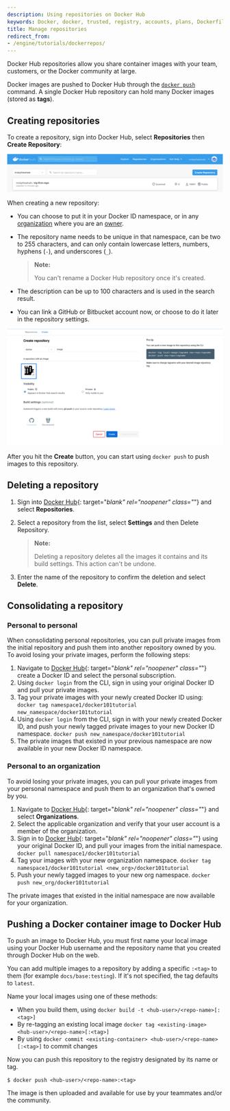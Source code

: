 ```yaml
---
description: Using repositories on Docker Hub
keywords: Docker, docker, trusted, registry, accounts, plans, Dockerfile, Docker Hub, webhooks, docs, documentation, manage, repos
title: Manage repositories
redirect_from:
- /engine/tutorials/dockerrepos/
---
```


Docker Hub repositories allow you share container images with your team,
customers, or the Docker community at large.

Docker images are pushed to Docker Hub through the [`docker push`](/engine/reference/commandline/push/)
command. A single Docker Hub repository can hold many Docker images (stored as
**tags**).

## Creating repositories

To create a repository, sign into Docker Hub, select **Repositories** then
**Create Repository**:

![Create repo](../images/repos-create.png)

When creating a new repository:

* You can choose to put it in your Docker ID namespace, or in any
  [organization](../../docker-hub/orgs.md) where you are an [owner](../../docker-hub/orgs.md#the-owners-team).
* The repository name needs to be unique in that namespace, can be two
  to 255 characters, and can only contain lowercase letters, numbers, hyphens (`-`), and underscores (`_`).

  > **Note:**
  >
  > You can't rename a Docker Hub repository once it's created.

* The description can be up to 100 characters and is used in the search result.
* You can link a GitHub or Bitbucket account now, or choose to do it later in
  the repository settings.

![Setting page for creating a repo](../images/repo-create-details.png)

After you hit the **Create** button, you can start using `docker push` to push
images to this repository.

## Deleting a repository

1. Sign into [Docker Hub](https://hub.docker.com){: target="_blank" rel="noopener" class="_"} and select **Repositories**.

2. Select a repository from the list, select **Settings** and then Delete Repository.

    > **Note:**
    >
    > Deleting a repository deletes all the images it contains and its build settings. This action can't be undone.

3. Enter the name of the repository to confirm the deletion and select **Delete**.

## Consolidating a repository

### Personal to personal

When consolidating personal repositories, you can pull private images from the initial repository and push them into another repository owned by you. To avoid losing your private images, perform the following steps:

1. Navigate to [Docker Hub](https://hub.docker.com){: target="_blank" rel="noopener" class="_"} create a Docker ID and select the personal subscription.
2. Using `docker login` from the CLI, sign in using your original Docker ID and pull your private images.
3. Tag your private images with your newly created Docker ID using:
`docker tag namespace1/docker101tutorial new_namespace/docker101tutorial`
4. Using `docker login` from the CLI, sign in with your newly created Docker ID, and push your newly tagged private images to your new Docker ID namespace.
`docker push new_namespace/docker101tutorial`
5. The private images that existed in your previous namespace are now available in your new Docker ID namespace.

### Personal to an organization

To avoid losing your private images, you can pull your private images from your personal namespace and push them to an organization that's owned by you.

1. Navigate to [Docker Hub](https://hub.docker.com){: target="_blank" rel="noopener" class="_"} and select **Organizations**.
2. Select the applicable organization and verify that your user account is a member of the organization.
3. Sign in to [Docker Hub](https://hub.docker.com){: target="_blank" rel="noopener" class="_"} using your original Docker ID, and pull your images from the initial namespace.
`docker pull namespace1/docker101tutorial`
4. Tag your images with your new organization namespace.
`docker tag namespace1/docker101tutorial <new_org>/docker101tutorial`
5. Push your newly tagged images to your new org namespace.
`docker push new_org/docker101tutorial`

The private images that existed in the initial namespace are now available for your organization.

## Pushing a Docker container image to Docker Hub

To push an image to Docker Hub, you must first name your local image using your
Docker Hub username and the repository name that you created through Docker Hub
on the web.

You can add multiple images to a repository by adding a specific `:<tag>` to
them (for example `docs/base:testing`). If it's not specified, the tag defaults
to `latest`.

Name your local images using one of these methods:

* When you build them, using `docker build -t <hub-user>/<repo-name>[:<tag>]`
* By re-tagging an existing local image `docker tag <existing-image> <hub-user>/<repo-name>[:<tag>]`
* By using `docker commit <existing-container> <hub-user>/<repo-name>[:<tag>]`
  to commit changes

Now you can push this repository to the registry designated by its name or tag.

```console
$ docker push <hub-user>/<repo-name>:<tag>
```

The image is then uploaded and available for use by your teammates and/or
the community.